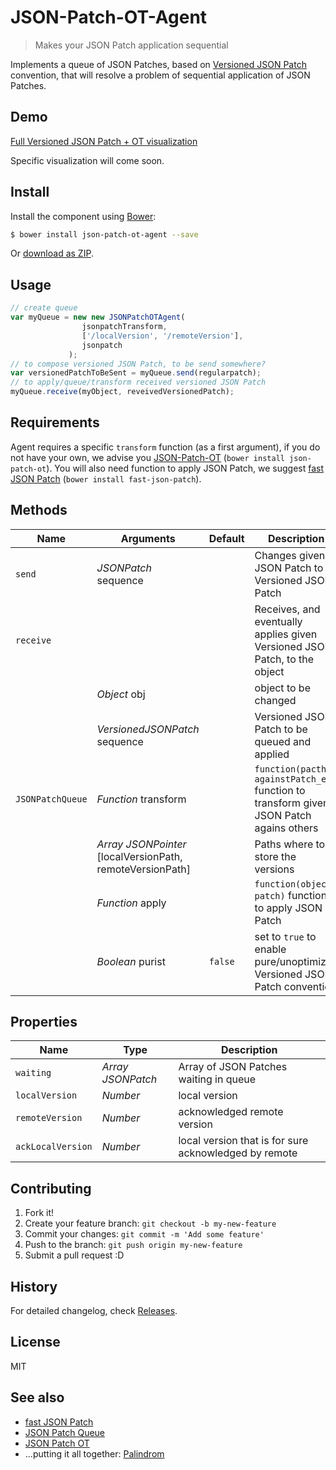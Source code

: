# JSON-Patch-OT-Agent
> Makes your JSON Patch application sequential

Implements a queue of JSON Patches, based on [Versioned JSON Patch](https://github.com/tomalec/Versioned-JSON-Patch) convention, that will resolve a problem of sequential application of JSON Patches.

## Demo
[Full Versioned JSON Patch + OT visualization](http://tomalec.github.io/PuppetJs-operational-transformation/visualization.html)

Specific visualization will come soon.


## Install

Install the component using [Bower](http://bower.io/):

```sh
$ bower install json-patch-ot-agent --save
```

Or [download as ZIP](https://github.com/Palindrom/JSON-Patch-OT-Agent/archive/master.zip).

## Usage

```javascript
// create queue
var myQueue = new new JSONPatchOTAgent(
                jsonpatchTransform,
                ['/localVersion', '/remoteVersion'],
                jsonpatch
             );
// to compose versioned JSON Patch, to be send somewhere?
var versionedPatchToBeSent = myQueue.send(regularpatch);
// to apply/queue/transform received versioned JSON Patch
myQueue.receive(myObject, reveivedVersionedPatch);
```

## Requirements

Agent requires a specific `transform` function (as a first argument), if you do not have your own, we advise you [JSON-Patch-OT](https://github.com/Palindrom/JSON-Patch-OT) (`bower install json-patch-ot`).
You will also need function to apply JSON Patch, we suggest [fast JSON Patch](https://github.com/Starcounter-Jack/JSON-Patch) (`bower install fast-json-patch`).

## Methods

Name      | Arguments                     | Default | Description
---       | ---                           | ---     | ---
`send`    | *JSONPatch* sequence          |         | Changes given JSON Patch to Versioned JSON Patch
`receive` |                               |         | Receives, and eventually applies given Versioned JSON Patch, to the object
          | *Object* obj                  |         | object to be changed
          | *VersionedJSONPatch* sequence |         | Versioned JSON Patch to be queued and applied
`JSONPatchQueue`  | *Function* transform |         |  `function(pacth, againstPatch_es)` function to transform given JSON Patch agains others
                  | *Array* *JSONPointer* [localVersionPath, remoteVersionPath] |         | Paths where to store the versions
                  | *Function* apply     |         | `function(object, patch)` function to apply JSON Patch
                  | *Boolean* purist     | `false` | set to `true` to enable pure/unoptimized Versioned JSON Patch convention

## Properties

Name      | Type                          | Description
---       | ---                           | ---
`waiting` | *Array* *JSONPatch*           | Array of JSON Patches waiting in queue
`localVersion` | *Number*           | local version
`remoteVersion` | *Number*           | acknowledged remote version
`ackLocalVersion` | *Number*           | local version that is for sure acknowledged by remote

## Contributing

1. Fork it!
2. Create your feature branch: `git checkout -b my-new-feature`
3. Commit your changes: `git commit -m 'Add some feature'`
4. Push to the branch: `git push origin my-new-feature`
5. Submit a pull request :D

## History

For detailed changelog, check [Releases](https://github.com/Palindrom/JSON-Patch-OT-Agent/releases).

## License

MIT

## See also
- [fast JSON Patch](https://github.com/Starcounter-Jack/JSON-Patch)
- [JSON Patch Queue](https://github.com/Palindrom/JSON-Patch-Queue)
- [JSON Patch OT](https://github.com/Palindrom/JSON-Patch-OT)
- ...putting it all together: [Palindrom](https://github.com/Palindrom/Palindrom)
